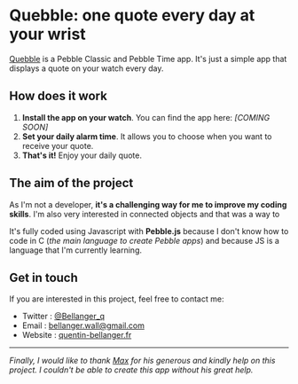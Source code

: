 # Quebble: one quote every day at your wrist

[Quebble](http://quebble.quentin-bellanger.fr) is a Pebble Classic and Pebble Time app. It's just a simple app that displays a  quote on your watch every day.

## How does it work

1. **Install the app on your watch**. You can find the app here: *[COMING SOON]*
2. **Set your daily alarm time**. It allows you to choose when you want to receive your quote.
3. **That's it!** Enjoy your daily quote.

## The aim of the project

As I'm not a developer, **it's a challenging way for me to improve my coding skills**. I'm also very interested in connected objects and that was a way to

It's fully coded using Javascript with **Pebble.js** because I don't know how to code in C (*the main language to create Pebble apps*) and because JS is a language that I'm currently learning.

## Get in touch

If you are interested in this project, feel free to contact me:
- Twitter : [@Bellanger_q](http://twitter.com/bellanger_q)
- Email : [bellanger.wall@gmail.com](mailto:bellanger.wall@gmail.com)
- Website : [quentin-bellanger.fr](http://quentin-bellanger.fr)

---

*Finally, I would like to thank [Max](https://github.com/DCMaxxx) for his generous and kindly help on this project. I couldn't be able to create this app without his great help.*
